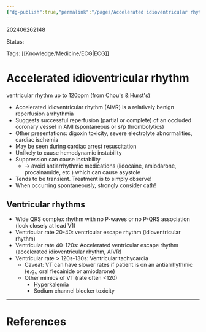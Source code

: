 ```yaml
---
{"dg-publish":true,"permalink":"/pages/Accelerated idioventricular rhythm/"}
---
```



202406262148

Status: 

Tags: [[Knowledge/Medicine/ECG\|ECG]]

# Accelerated idioventricular rhythm
ventricular rhythm up to 120bpm (from Chou's & Hurst's)
- Accelerated idioventricular rhythm (AIVR) is a relatively benign reperfusion arrhythmia
- Suggests successful reperfusion (partial or complete) of an occluded coronary vessel in AMI (spontaneous or s/p thrombolytics)
- Other presentations: digoxin toxicity, severe electrolyte abnormalities, cardiac ischemia
- May be seen during cardiac arrest resuscitation
- Unlikely to cause hemodynamic instability
- Suppression can cause instability
	- → avoid antiarrhythmic medications (lidocaine, amiodarone, procainamide, etc.) which can cause asystole
- Tends to be transient. Treatment is to simply observe!
- When occurring spontaneously, strongly consider cath!

## Ventricular rhythms
- Wide QRS complex rhythm with no P-waves or no P-QRS association (look closely at lead V1)
- Ventricular rate 20-40: ventricular escape rhythm (idioventricular rhythm)
- Ventricular rate 40-120s: Accelerated ventricular escape rhythm (accelerated idioventricular rhythm, AIVR)
- Ventricular rate > 120s-130s: Ventricular tachycardia
    - Caveat: VT can have slower rates if patient is on an antiarrhythmic (e.g., oral flecainide or amiodarone)
    - Other mimics of VT (rate often <120)
        - Hyperkalemia
        - Sodium channel blocker toxicity







___
# References

